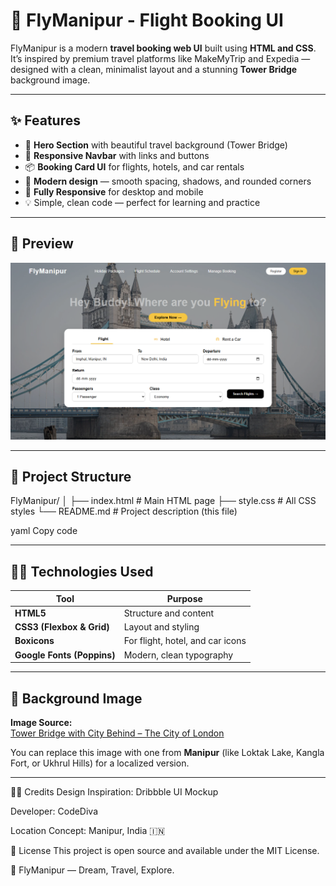 # 🛫 FlyManipur - Flight Booking UI

FlyManipur is a modern **travel booking web UI** built using **HTML and CSS**.  
It’s inspired by premium travel platforms like MakeMyTrip and Expedia — designed with a clean, minimalist layout and a stunning **Tower Bridge** background image.

---

## ✨ Features

- 🌇 **Hero Section** with beautiful travel background (Tower Bridge)
- 🧭 **Responsive Navbar** with links and buttons
- 📦 **Booking Card UI** for flights, hotels, and car rentals
- 🎨 **Modern design** — smooth spacing, shadows, and rounded corners
- 📱 **Fully Responsive** for desktop and mobile
- 💡 Simple, clean code — perfect for learning and practice

---
## 📸 Preview

![image alt](https://github.com/haokipstevin-rgb/Flight-Booking-Website/blob/main/review.png?raw=true)

---

## 🧱 Project Structure

FlyManipur/
│
├── index.html # Main HTML page
├── style.css # All CSS styles
└── README.md # Project description (this file)

yaml
Copy code

---

## 🧑‍💻 Technologies Used

| Tool | Purpose |
|------|----------|
| **HTML5** | Structure and content |
| **CSS3 (Flexbox & Grid)** | Layout and styling |
| **Boxicons** | For flight, hotel, and car icons |
| **Google Fonts (Poppins)** | Modern, clean typography |

---

## 🌆 Background Image

**Image Source:**  
[Tower Bridge with City Behind – The City of London](https://www.thecityofldn.com/wp-content/uploads/2023/05/jamiesmithphoto-2162-Tower-Bridge-with-City-behind-reduced-2000x1334.jpg)

You can replace this image with one from **Manipur** (like Loktak Lake, Kangla Fort, or Ukhrul Hills) for a localized version.

---



🧑‍🎨 Credits
Design Inspiration: Dribbble UI Mockup

Developer: CodeDiva

Location Concept: Manipur, India 🇮🇳

📜 License
This project is open source and available under the MIT License.

💙 FlyManipur — Dream, Travel, Explore.

